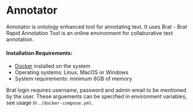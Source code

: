 # Annotator

Annotator is ontology enhanced tool for annotating text. It uses Brat - Brat Rapid Annotation Tool is an online environment for collaborative text annotation. 

#### Installation Requirements:
	
- [Docker](https://docs.docker.com/install/) installed on the system 
- Operating systems: Linux, MacOS or Windows
- System requirements: minimum 8GB of memory

Brat login requires username, password and admin email to be mentioned by the user. These arguements can be specified in environment variables, see usage in `./docker-compose.yml`.
